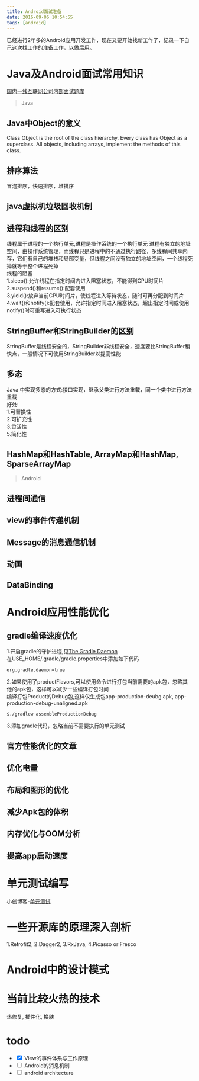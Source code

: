 ```yaml
---
title: Android面试准备
date: 2016-09-06 10:54:55
tags: [android]
---
```

已经进行2年多的Android应用开发工作，现在又要开始找新工作了，记录一下自己这次找工作的准备工作，以做后用。

# Java及Android面试常用知识
[国内一线互联网公司内部面试题库](https://github.com/JackyAndroid/AndroidInterview-Q-A)

> Java

## Java中Object的意义
Class Object is the root of the class hierarchy. Every class has Object as a superclass. All objects, including arrays, implement the methods of this class.

## 排序算法
冒泡排序，快速排序，堆排序

## java虚拟机垃圾回收机制


## 进程和线程的区别  
线程属于进程的一个执行单元,进程是操作系统的一个执行单元
进程有独立的地址空间，由操作系统管理，而线程只是进程中的不通过执行路径，多线程间共享内存，它们有自己的堆栈和局部变量，但线程之间没有独立的地址空间，一个线程死掉就等于整个进程死掉  
线程的阻塞  
1.sleep():允许线程在指定时间内进入阻塞状态，不能得到CPU时间片  
2.suspend()和resume():配套使用  
3.yield():放弃当前CPU时间片，使线程进入等待状态，随时可再分配到时间片  
4.wait()和notify():配套使用，允许指定时间进入阻塞状态，超出指定时间或使用notify()时可重写进入可执行状态  


## StringBuffer和StringBuilder的区别  
StringBuffer是线程安全的，StringBuilder非线程安全，速度要比StringBuffer稍快点，一般情况下可使用StringBuilder以提高性能

## 多态  
Java 中实现多态的方式:接口实现，继承父类进行方法重载，同一个类中进行方法重载  
好处:  
1.可替换性  
2.可扩充性  
3.灵活性  
5.简化性  

## HashMap和HashTable, ArrayMap和HashMap, SparseArrayMap


> Android
## 进程间通信
## view的事件传递机制
## Message的消息通信机制
## 动画

## DataBinding


# Android应用性能优化

## gradle编译速度优化

1.开启gradle的守护进程,见[The Gradle Daemon](https://docs.gradle.org/2.14.1/userguide/gradle_daemon.html)  
在USE\_HOME/.gradle/gradle.properties中添加如下代码

```
org.gradle.daemon=true
```

2.如果使用了productFlavors,可以使用命令进行打包当前需要的apk包，忽略其他的apk包，这样可以减少一些编译打包时间  
编译打包Product的Debug包,这样仅生成包app-production-deubg.apk, app-production-debug-unaligned.apk
```
$./gradlew assembleProductionDebug 
```

3.添加gradle代码，忽略当前不需要执行的单元测试



## 官方性能优化的文章

## 优化电量

## 布局和图形的优化

## 减少Apk包的体积

## 内存优化与OOM分析

## 提高app启动速度



# 单元测试编写
小创博客-[单元测试](http://www.chriszou.com/?from=jianshuhome)



# 一些开源库的原理深入剖析

1.Retrofit2, 2.Dagger2, 3.RxJava, 4.Picasso or Fresco


# Android中的设计模式

# 当前比较火热的技术
热修复, 插件化, 换肤 



# todo
- <input type="checkbox" onclick="return false;" checked/> View的事件体系与工作原理
- <input type="checkbox" onclick="return false;"/> Android的消息机制
- <input type="checkbox" onclick="return false;"/> android architecture



